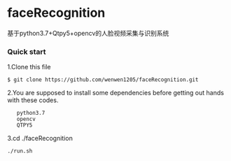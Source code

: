 # faceRecognition
基于python3.7+Qtpy5+opencv的人脸视频采集与识别系统

### Quick start
1.Clone this file
```bashrc
$ git clone https://github.com/wenwen1205/faceRecognition.git
```
2.You are supposed  to install some dependencies before getting out hands with these codes.
```bashrc
   python3.7
   opencv
   QTPY5
```
3.cd ./faceRecognition
```bashrc
./run.sh
```